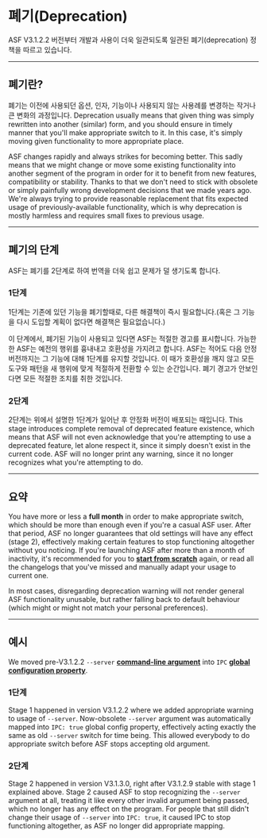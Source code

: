 # 폐기(Deprecation)

ASF V3.1.2.2 버전부터 개발과 사용이 더욱 일관되도록 일관된 폐기(deprecation) 정책을 따르고 있습니다.

* * *

## 폐기란?

폐기는 이전에 사용되던 옵션, 인자, 기능이나 사용되지 않는 사용례를 변경하는 작거나 큰 변화의 과정입니다. Deprecation usually means that given thing was simply rewritten into another (similar) form, and you should ensure in timely manner that you'll make appropriate switch to it. In this case, it's simply moving given functionality to more appropriate place.

ASF changes rapidly and always strikes for becoming better. This sadly means that we might change or move some existing functionality into another segment of the program in order for it to benefit from new features, compatibility or stability. Thanks to that we don't need to stick with obsolete or simply painfully wrong development decisions that we made years ago. We're always trying to provide reasonable replacement that fits expected usage of previously-available functionality, which is why deprecation is mostly harmless and requires small fixes to previous usage.

* * *

## 폐기의 단계

ASF는 폐기를 2단계로 하여 번역을 더욱 쉽고 문제가 덜 생기도록 합니다.

### 1단계

1단계는 기존에 있던 기능을 폐기할때로, 다른 해결책이 즉시 필요합니다.(혹은 그 기능을 다시 도입할 계획이 없다면 해결책은 필요없습니다.)

이 단계에서, 폐기된 기능이 사용되고 있다면 ASF는 적절한 경고를 표시합니다. 가능한한 ASF는 예전의 행위를 흉내내고 호환성을 가지려고 합니다. ASF는 적어도 다음 안정버전까지는 그 기능에 대해 1단계를 유지할 것입니다. 이 때가 호환성을 깨지 않고 모든 도구와 패턴을 새 행위에 맞게 적절하게 전환할 수 있는 순간입니다. 폐기 경고가 안보인다면 모든 적절한 조치를 취한 것입니다.

### 2단계

2단계는 위에서 설명한 1단계가 일어난 후 안정화 버전이 배포되는 때입니다. This stage introduces complete removal of deprecated feature existence, which means that ASF will not even acknowledge that you're attempting to use a deprecated feature, let alone respect it, since it simply doesn't exist in the current code. ASF will no longer print any warning, since it no longer recognizes what you're attempting to do.

* * *

## 요약

You have more or less a **full month** in order to make appropriate switch, which should be more than enough even if you're a casual ASF user. After that period, ASF no longer guarantees that old settings will have any effect (stage 2), effectively making certain features to stop functioning altogether without you noticing. If you're launching ASF after more than a month of inactivity, it's recommended for you to **[start from scratch](https://github.com/JustArchiNET/ArchiSteamFarm/wiki/Setting-up)** again, or read all the changelogs that you've missed and manually adapt your usage to current one.

In most cases, disregarding deprecation warning will not render general ASF functionality unusable, but rather falling back to default behaviour (which might or might not match your personal preferences).

* * *

## 예시

We moved pre-V3.1.2.2 `--server` **[command-line argument](https://github.com/JustArchiNET/ArchiSteamFarm/wiki/Command-line-arguments)** into `IPC` **[global configuration property](https://github.com/JustArchiNET/ArchiSteamFarm/wiki/Configuration#global-config)**.

### 1단계

Stage 1 happened in version V3.1.2.2 where we added appropriate warning to usage of `--server`. Now-obsolete `--server` argument was automatically mapped into `IPC: true` global config property, effectively acting exactly the same as old `--server` switch for time being. This allowed everybody to do appropriate switch before ASF stops accepting old argument.

### 2단계

Stage 2 happened in version V3.1.3.0, right after V3.1.2.9 stable with stage 1 explained above. Stage 2 caused ASF to stop recognizing the `--server` argument at all, treating it like every other invalid argument being passed, which no longer has any effect on the program. For people that still didn't change their usage of `--server` into `IPC: true`, it caused IPC to stop functioning altogether, as ASF no longer did appropriate mapping.